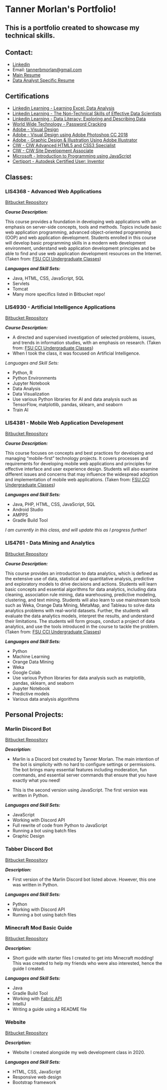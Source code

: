 # Tanner Morlan's Portfolio!

## This is a portfolio created to showcase my technical skills.

## **Contact:**

- [Linkedin](https://www.linkedin.com/in/tanner-morlan/)
- Email: tannerbmorlan@gmail.com
- [Main Resume](resume/main_resume.md)
- [Data Analyst Specific Resume](resume/data_analyst_resume.md)

## **Certifications**

- [Linkedin Learning - Learning Excel: Data Analysis](img/learning_excel_data_analysis.jpg)
- [Linkedin Learning - The Non-Technical Skills of Effective Data Scientists](img/the_non_technical_skills_of_effective_data_scientists.jpg)
- [Linkedin Learning - Data Literacy: Exploring and Describing Data](img/data_literacy_exploring_and_describing_data.jpg)
- [World Wide Technology - Password Cracking](img/password-cracking.png)
- [Adobe - Visual Design](img/visual-design.png)
- [Adobe - Visual Design using Adobe Photoshop CC 2018](img/visual-design-using-photoshop.png)
- [Adobe - Graphic Design & Illustration Using Adobe Illustrator](img/graphics-design-and-illustration-using-adobe-illustrator.png)
- [CIW - CIW Advanced HTML5 and CSS3 Specialist](img/ciw-advanced-html5-and-css3-specialist.png)
- [CIW - CIW Site Development Associate](img/ciw-site-development-associate.png)
- [Microsoft - Introduction to Programming using JavaScript](img/introduction-to-programming-using-javascript.png)
- [Certiport - Autodesk Certified User: Inventor](img/autodesk-certified-user-inventor.png)



## **Classes:**

### **LIS4368 - Advanced Web Applications**

[Bitbucket Repository](https://bitbucket.org/tannerworkspace/lis4368/src/master/)

***Course Description:***

This course provides a foundation in developing web applications with an emphasis on server-side concepts, tools and methods. Topics include basic web application programming, advanced object-oriented programming (OOP) and web application development. Students enrolled in this course will develop basic programming skills in a modern web development environment, understand web application development principles and be able to find and use web application development resources on the Internet. (Taken from: [FSU CCI Undergraduate Classes](https://ischool.cci.fsu.edu/academics/courses/undergrad/#LIS_4368))

***Languages and Skill Sets:***

- Java, HTML, CSS, JavaScript, SQL
- Servlets
- Tomcat
- Many more specifics listed in Bitbucket repo!

### **LIS4930 - Artificial Intelligence Applications**

[Bitbucket Repository](https://bitbucket.org/tannerworkspace/lis4930/src/main/)

***Course Description:***

- A directed and supervised investigation of selected problems, issues, and trends in information studies, with an emphasis on research. (Taken from: [FSU CCI Undergraduate Classes](https://ischool.cci.fsu.edu/academics/courses/undergrad/#LIS_4368))
- When I took the class, it was focused on Artificial Intelligence.

*Languages and Skill Sets:*

- Python, R
- Python Environments
- Jupyter Notebook
- Data Analysis
- Data Visualization
- Use various Python libraries for AI and data analysis such as TensorFlow, matplotlib, pandas, sklearn, and seaborn
- Train AI


### **LIS4381 - Mobile Web Application Development**

[Bitbucket Repository](https://bitbucket.org/tannerworkspace/lis4381/src/main/)

***Course Description:***

This course focuses on concepts and best practices for developing and managing “mobile-first” technology projects. It covers processes and requirements for developing mobile web applications and principles for effective interface and user experience design. Students will also examine different issues and concerns that may influence the widespread adoption and implementation of mobile web applications. (Taken from: [FSU CCI Undergraduate Classes](https://ischool.cci.fsu.edu/academics/courses/undergrad/#LIS_4368))

***Languages and Skill Sets:***

- Java, PHP, HTML, CSS, JavaScript, SQL
- Android Studio
- AMPPS
- Gradle Build Tool

*I am currently in this class, and will update this as I progress further!*

### **LIS4761 - Data Mining and Analytics**

[Bitbucket Repository](https://bitbucket.org/tannerworkspace/lis4761/src/master/)

***Course Description:***

This course provides an introduction to data analytics, which is defined as the extensive use of data, statistical and quantitative analysis, predictive and exploratory models to drive decisions and actions. Students will learn basic concepts and essential algorithms for data analytics, including data cleaning, association rule mining, data warehousing, predictive modeling, clustering, and text mining.  Students will also learn to use mainstream tools such as Weka, Orange Data Mining, MetaMap, and Tableau to solve data analytics problems with real-world datasets. Further, the students will evaluate the data analytics models, interpret the results, and understand their limitations. The students will form groups, conduct a project of data analytics, and use the tools introduced in the course to tackle the problem. (Taken from: [FSU CCI Undergraduate Classes](https://ischool.cci.fsu.edu/academics/courses/undergrad/#LIS_4368))

***Languages and Skill Sets:***

- Python
- Machine Learning
- Orange Data Mining
- Weka
- Google Colab
- Use various Python libraries for data analysis such as matplotlib, pandas, sklearn, and seaborn
- Jupyter Notebook
- Predictive models
- Various data analysis algorithms

## Personal Projects:

### **Marlin Discord Bot**

[Bitbucket Repository](https://bitbucket.org/tannerworkspace/marlinbot/src/master/)

***Description:***

- Marlin is a Discord bot created by Tanner Morlan. The main intention of the bot is simplicity with no hard to configure settings or permissions. The bot brings many essential features including moderation, fun commands, and essential server commands that ensure that you have exactly what you need! 

- This is the second version using JavaScript. The first version was written in Python.

***Languages and Skill Sets:***

- JavaScript
- Working with Discord API
- Full rewrite of code from Python to JavaScript
- Running a bot using batch files
- Graphic Design

### **Tabber Discord Bot**

[Bitbucket Repository](https://bitbucket.org/tannerworkspace/tabberbotpy/src/master/)

***Description:***

- First version of the Marlin Discord bot listed above. However, this one was written in Python.

***Languages and Skill Sets:***

- Python
- Working with Discord API
- Running a bot using batch files

### **Minecraft Mod Basic Guide**

[Bitbucket Repository](https://bitbucket.org/tannerworkspace/minecraft-mod-testing-1.21/src/master/)

***Description:***

- Short guide with starter files I created to get into Minecraft modding! This was created to help my friends who were also interested, hence the guide I created.

***Languages and Skill Sets:***

- Java
- Gradle Build Tool
- Working with [Fabric API](https://docs.fabricmc.net/)
- IntelliJ
- Writing a guide using a README file

### **Website**

[Bitbucket Repository](https://bitbucket.org/tannerworkspace/web2website/src/master/)

***Description:***

- Website I created alongside my web development class in 2020.

***Languages and Skill Sets:***

- HTML, CSS, JavaScript
- Responsive web design
- Bootstrap framework
